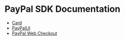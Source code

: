 # PayPal SDK Documentation

- [Card](Card)
- [PayPalUI](PayPalUI)
- [PayPal Web Checkout](PayPalWebCheckout)

